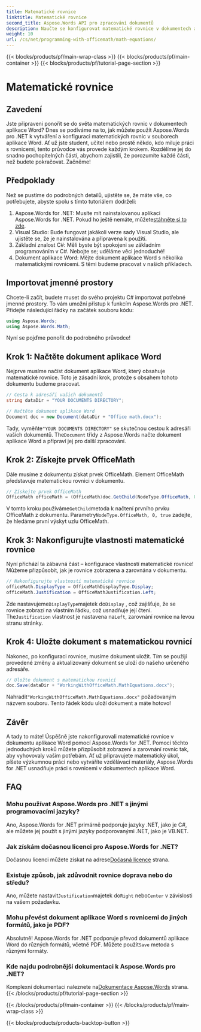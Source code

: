 ```yaml
---
title: Matematické rovnice
linktitle: Matematické rovnice
second_title: Aspose.Words API pro zpracování dokumentů
description: Naučte se konfigurovat matematické rovnice v dokumentech aplikace Word pomocí Aspose.Words for .NET. Podrobný průvodce s příklady, často kladenými dotazy a dalšími.
weight: 10
url: /cs/net/programming-with-officemath/math-equations/
---
```


{{< blocks/products/pf/main-wrap-class >}}
{{< blocks/products/pf/main-container >}}
{{< blocks/products/pf/tutorial-page-section >}}

# Matematické rovnice

## Zavedení

Jste připraveni ponořit se do světa matematických rovnic v dokumentech aplikace Word? Dnes se podíváme na to, jak můžete použít Aspose.Words pro .NET k vytváření a konfiguraci matematických rovnic v souborech aplikace Word. Ať už jste student, učitel nebo prostě někdo, kdo miluje práci s rovnicemi, tento průvodce vás provede každým krokem. Rozdělíme jej do snadno pochopitelných částí, abychom zajistili, že porozumíte každé části, než budete pokračovat. Začněme!

## Předpoklady

Než se pustíme do podrobných detailů, ujistěte se, že máte vše, co potřebujete, abyste spolu s tímto tutoriálem dodrželi:

1.  Aspose.Words for .NET: Musíte mít nainstalovanou aplikaci Aspose.Words for .NET. Pokud ho ještě nemáte, můžete[stáhněte si to zde](https://releases.aspose.com/words/net/).
2. Visual Studio: Bude fungovat jakákoli verze sady Visual Studio, ale ujistěte se, že je nainstalována a připravena k použití.
3. Základní znalost C#: Měli byste být spokojeni se základním programováním v C#. Nebojte se; uděláme věci jednoduché!
4. Dokument aplikace Word: Mějte dokument aplikace Word s několika matematickými rovnicemi. S těmi budeme pracovat v našich příkladech.

## Importovat jmenné prostory

Chcete-li začít, budete muset do svého projektu C# importovat potřebné jmenné prostory. To vám umožní přístup k funkcím Aspose.Words pro .NET. Přidejte následující řádky na začátek souboru kódu:

```csharp
using Aspose.Words;
using Aspose.Words.Math;
```

Nyní se pojďme ponořit do podrobného průvodce!

## Krok 1: Načtěte dokument aplikace Word

Nejprve musíme načíst dokument aplikace Word, který obsahuje matematické rovnice. Toto je zásadní krok, protože s obsahem tohoto dokumentu budeme pracovat.

```csharp
// Cesta k adresáři vašich dokumentů
string dataDir = "YOUR DOCUMENTS DIRECTORY";

// Načtěte dokument aplikace Word
Document doc = new Document(dataDir + "Office math.docx");
```

 Tady, vyměňte`"YOUR DOCUMENTS DIRECTORY"` se skutečnou cestou k adresáři vašich dokumentů. The`Document` třídy z Aspose.Words načte dokument aplikace Word a připraví jej pro další zpracování.

## Krok 2: Získejte prvek OfficeMath

Dále musíme z dokumentu získat prvek OfficeMath. Element OfficeMath představuje matematickou rovnici v dokumentu.

```csharp
// Získejte prvek OfficeMath
OfficeMath officeMath = (OfficeMath)doc.GetChild(NodeType.OfficeMath, 0, true);
```

 V tomto kroku používáme`GetChild`metoda k načtení prvního prvku OfficeMath z dokumentu. Parametry`NodeType.OfficeMath, 0, true` zadejte, že hledáme první výskyt uzlu OfficeMath.

## Krok 3: Nakonfigurujte vlastnosti matematické rovnice

Nyní přichází ta zábavná část – konfigurace vlastností matematické rovnice! Můžeme přizpůsobit, jak je rovnice zobrazena a zarovnána v dokumentu.

```csharp
// Nakonfigurujte vlastnosti matematické rovnice
officeMath.DisplayType = OfficeMathDisplayType.Display;
officeMath.Justification = OfficeMathJustification.Left;
```

 Zde nastavujeme`DisplayType`majetek do`Display` , což zajišťuje, že se rovnice zobrazí na vlastním řádku, což usnadňuje její čtení. The`Justification` vlastnost je nastavena na`Left`, zarovnání rovnice na levou stranu stránky.

## Krok 4: Uložte dokument s matematickou rovnicí

Nakonec, po konfiguraci rovnice, musíme dokument uložit. Tím se použijí provedené změny a aktualizovaný dokument se uloží do našeho určeného adresáře.

```csharp
// Uložte dokument s matematickou rovnicí
doc.Save(dataDir + "WorkingWithOfficeMath.MathEquations.docx");
```

 Nahradit`"WorkingWithOfficeMath.MathEquations.docx"` požadovaným názvem souboru. Tento řádek kódu uloží dokument a máte hotovo!

## Závěr

A tady to máte! Úspěšně jste nakonfigurovali matematické rovnice v dokumentu aplikace Word pomocí Aspose.Words for .NET. Pomocí těchto jednoduchých kroků můžete přizpůsobit zobrazení a zarovnání rovnic tak, aby vyhovovaly vašim potřebám. Ať už připravujete matematický úkol, píšete výzkumnou práci nebo vytváříte vzdělávací materiály, Aspose.Words for .NET usnadňuje práci s rovnicemi v dokumentech aplikace Word.

## FAQ

### Mohu používat Aspose.Words pro .NET s jinými programovacími jazyky?
Ano, Aspose.Words for .NET primárně podporuje jazyky .NET, jako je C#, ale můžete jej použít s jinými jazyky podporovanými .NET, jako je VB.NET.

### Jak získám dočasnou licenci pro Aspose.Words for .NET?
 Dočasnou licenci můžete získat na adrese[Dočasná licence](https://purchase.aspose.com/temporary-license/) strana.

### Existuje způsob, jak zdůvodnit rovnice doprava nebo do středu?
 Ano, můžete nastavit`Justification`majetek do`Right` nebo`Center` v závislosti na vašem požadavku.

### Mohu převést dokument aplikace Word s rovnicemi do jiných formátů, jako je PDF?
Absolutně! Aspose.Words for .NET podporuje převod dokumentů aplikace Word do různých formátů, včetně PDF. Můžete použít`Save` metoda s různými formáty.

### Kde najdu podrobnější dokumentaci k Aspose.Words pro .NET?
 Komplexní dokumentaci naleznete na[Dokumentace Aspose.Words](https://reference.aspose.com/words/net/) strana.
{{< /blocks/products/pf/tutorial-page-section >}}

{{< /blocks/products/pf/main-container >}}
{{< /blocks/products/pf/main-wrap-class >}}

{{< blocks/products/products-backtop-button >}}
